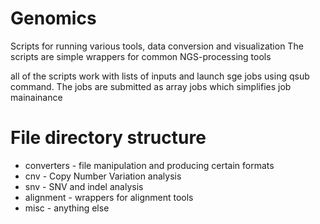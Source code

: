 # Genomics

Scripts for running various tools, data conversion and visualization
The scripts are simple wrappers for common NGS-processing tools

all of the scripts work with lists of inputs and launch sge jobs using qsub command.
The jobs are submitted as array jobs which simplifies job mainainance

# File directory structure

* converters - file manipulation and producing certain formats
* cnv - Copy Number Variation analysis
* snv - SNV and indel analysis
* alignment - wrappers for alignment tools
* misc - anything else
